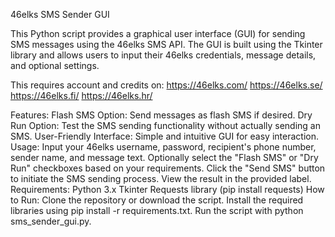 46elks SMS Sender GUI

This Python script provides a graphical user interface (GUI) for sending SMS messages using the 46elks SMS API. 
The GUI is built using the Tkinter library and allows users to input their 46elks credentials, message details, and optional settings.

This requires account and credits on:
https://46elks.com/
https://46elks.se/
https://46elks.fi/
https://46elks.hr/


Features:
Flash SMS Option: Send messages as flash SMS if desired.
Dry Run Option: Test the SMS sending functionality without actually sending an SMS.
User-Friendly Interface: Simple and intuitive GUI for easy interaction.
Usage:
Input your 46elks username, password, recipient's phone number, sender name, and message text.
Optionally select the "Flash SMS" or "Dry Run" checkboxes based on your requirements.
Click the "Send SMS" button to initiate the SMS sending process.
View the result in the provided label.
Requirements:
Python 3.x
Tkinter
Requests library (pip install requests)
How to Run:
Clone the repository or download the script.
Install the required libraries using pip install -r requirements.txt.
Run the script with python sms_sender_gui.py.
